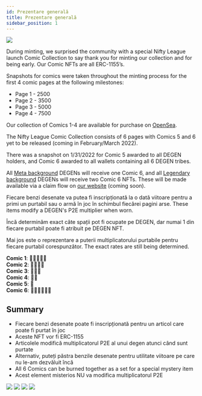 ```yaml
---
id: Prezentare generală
title: Prezentare generală
sidebar_position: 1
---
```


![](/img/NL_Comic_Burner.jpeg)

During minting, we surprised the community with a special Nifty League launch Comic Collection to say thank you for minting our collection and for being early. Our Comic NFTs are all ERC-1155’s.

Snapshots for comics were taken throughout the minting process for the first 4 comic pages at the following milestones:

- Page 1 - 2500
- Page 2 - 3500
- Page 3 - 5000
- Page 4 - 7500

Our collection of Comics 1-4 are available for purchase on [OpenSea](https://opensea.io/collection/nifty-league-launch-comics).

The Nifty League Comic Collection consists of 6 pages with Comics 5 and 6 yet to be released (coming in February/March 2022).

There was a snapshot on 1/31/2022 for Comic 5 awarded to all DEGEN holders, and Comic 6 awarded to all wallets containing all 6 DEGEN tribes.

All [Meta background](https://docs.niftyleague.com/overview/degens/backgrounds) DEGENs will receive one Comic 6, and all [Legendary background](https://docs.niftyleague.com/overview/degens/backgrounds) DEGENs will receive two Comic 6 NFTs. These will be made available via a claim flow on [our website](https://niftyleague.com/) (coming soon).

Fiecare benzi desenate va putea fi inscripționată la o dată viitoare pentru a primi un purtabil sau o armă în joc în schimbul fiecărei pagini arse. These items modify a DEGEN's P2E multiplier when worn.

Încă determinăm exact câte spații pot fi ocupate pe DEGEN, dar numai 1 din fiecare purtabil poate fi atribuit pe DEGEN NFT.

Mai jos este o reprezentare a puterii multiplicatorului purtabile pentru fiecare purtabil corespunzător. The exact rates are still being determined.

**Comic 1**: 💪💪💪💪💪  
**Comic 2**: 💪💪💪💪  
**Comic 3**: 💪💪💪  
**Comic 4**: 💪💪  
**Comic 5**: 💪  
**Comic 6**: 💪💪💪💪💪💪

## Summary

- Fiecare benzi desenate poate fi inscripționată pentru un articol care poate fi purtat în joc
- Aceste NFT vor fi ERC-1155
- Articolele modifică multiplicatorul P2E al unui degen atunci când sunt purtate
- Alternativ, puteți păstra benzile desenate pentru utilitate viitoare pe care nu le-am dezvăluit încă
- All 6 Comics can be burned together as a set for a special mystery item
- Acest element misterios NU va modifica multiplicatorul P2E

![](/img/NL_Comic_1.png) ![](/img/NL_Comic_2.png) ![](/img/NL_Comic_3.png) ![](/img/NL_Comic_4.png)
